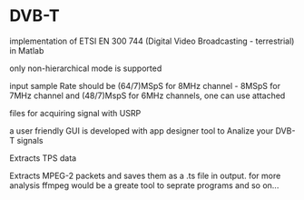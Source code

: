 # DVB-T
implementation of ETSI EN 300 744 (Digital Video Broadcasting - terrestrial) in Matlab

only non-hierarchical mode is supported

input sample Rate should be (64/7)MSpS for 8MHz channel - 8MSpS for 7MHz channel and (48/7)MspS for 6MHz channels, one can use attached 

files for acquiring signal with USRP

a user friendly GUI is developed with app designer tool to Analize your DVB-T signals

Extracts TPS data

Extracts MPEG-2 packets and saves them as a .ts file in output. for more analysis ffmpeg would be a greate tool to seprate programs and so on...
